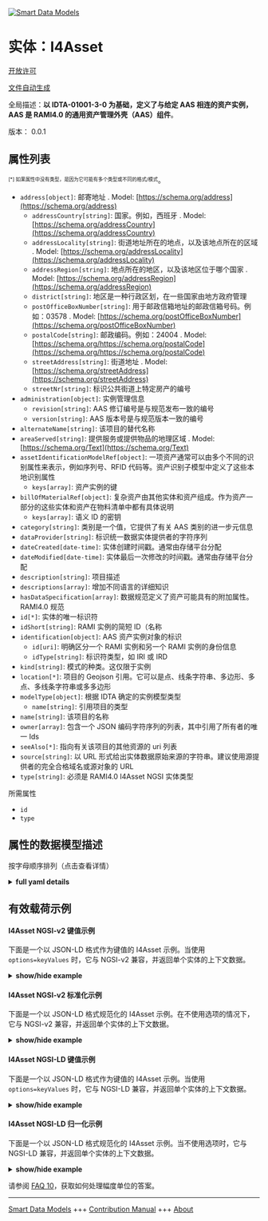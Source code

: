 <!-- 10-Header -->  
[![Smart Data Models](https://smartdatamodels.org/wp-content/uploads/2022/01/SmartDataModels_logo.png "Logo")](https://smartdatamodels.org)  
实体：I4Asset  
==========<!-- /10-Header -->  
<!-- 15-License -->  
[开放许可](https://github.com/smart-data-models//dataModel.AAS/blob/master/I4Asset/LICENSE.md)  
[文件自动生成](https://docs.google.com/presentation/d/e/2PACX-1vTs-Ng5dIAwkg91oTTUdt8ua7woBXhPnwavZ0FxgR8BsAI_Ek3C5q97Nd94HS8KhP-r_quD4H0fgyt3/pub?start=false&loop=false&delayms=3000#slide=id.gb715ace035_0_60)  
<!-- /15-License -->  
<!-- 20-Description -->  
全局描述：**以 IDTA-01001-3-0 为基础，定义了与给定 AAS 相连的资产实例，AAS 是 RAMI4.0 的通用资产管理外壳（AAS）组件**。  
版本： 0.0.1  
<!-- /20-Description -->  
<!-- 30-PropertiesList -->  

## 属性列表  

<sup><sub>[*] 如果属性中没有类型，是因为它可能有多个类型或不同的格式/模式</sub></sup>。  
- `address[object]`: 邮寄地址  . Model: [https://schema.org/address](https://schema.org/address)	- `addressCountry[string]`: 国家。例如，西班牙  . Model: [https://schema.org/addressCountry](https://schema.org/addressCountry)  
	- `addressLocality[string]`: 街道地址所在的地点，以及该地点所在的区域  . Model: [https://schema.org/addressLocality](https://schema.org/addressLocality)  
	- `addressRegion[string]`: 地点所在的地区，以及该地区位于哪个国家  . Model: [https://schema.org/addressRegion](https://schema.org/addressRegion)  
	- `district[string]`: 地区是一种行政区划，在一些国家由地方政府管理    
	- `postOfficeBoxNumber[string]`: 用于邮政信箱地址的邮政信箱号码。例如：03578  . Model: [https://schema.org/postOfficeBoxNumber](https://schema.org/postOfficeBoxNumber)  
	- `postalCode[string]`: 邮政编码。例如：24004  . Model: [https://schema.org/https://schema.org/postalCode](https://schema.org/https://schema.org/postalCode)  
	- `streetAddress[string]`: 街道地址  . Model: [https://schema.org/streetAddress](https://schema.org/streetAddress)  
	- `streetNr[string]`: 标识公共街道上特定房产的编号    
- `administration[object]`: 实例管理信息  	- `revision[string]`: AAS 修订编号是与规范发布一致的编号    
	- `version[string]`: AAS 版本号是与规范版本一致的编号    
- `alternateName[string]`: 该项目的替代名称  - `areaServed[string]`: 提供服务或提供物品的地理区域  . Model: [https://schema.org/Text](https://schema.org/Text)- `assetIdentificationModelRef[object]`: 一项资产通常可以由多个不同的识别属性来表示，例如序列号、RFID 代码等。资产识别子模型中定义了这些本地识别属性  	- `keys[array]`: 资产实例的键    
- `billOfMaterialRef[object]`: 复杂资产由其他实体和资产组成。作为资产一部分的这些实体和资产在物料清单中都有具体说明  	- `keys[array]`: 语义 ID 的密钥    
- `category[string]`: 类别是一个值，它提供了有关 AAS 类别的进一步元信息  - `dataProvider[string]`: 标识统一数据实体提供者的字符序列  - `dateCreated[date-time]`: 实体创建时间戳。通常由存储平台分配  - `dateModified[date-time]`: 实体最后一次修改的时间戳。通常由存储平台分配  - `description[string]`: 项目描述  - `descriptions[array]`: 增加不同语言的详细知识  - `hasDataSpecification[array]`: 数据规范定义了资产可能具有的附加属性。RAMI4.0 规范  - `id[*]`: 实体的唯一标识符  - `idShort[string]`: RAMI 实例的简短 ID（名称  - `identification[object]`: AAS 资产实例对象的标识  	- `id[uri]`: 明确区分一个 RAMI 实例和另一个 RAMI 实例的身份信息    
	- `idType[string]`: 标识符类型，如 IRI 或 IRD    
- `kind[string]`: 模式的种类。这仅限于实例  - `location[*]`: 项目的 Geojson 引用。它可以是点、线条字符串、多边形、多点、多线条字符串或多多边形  - `modelType[object]`: 根据 IDTA 确定的实例模型类型  	- `name[string]`: 引用项目的类型    
- `name[string]`: 该项目的名称  - `owner[array]`: 包含一个 JSON 编码字符序列的列表，其中引用了所有者的唯一 Ids  - `seeAlso[*]`: 指向有关该项目的其他资源的 uri 列表  - `source[string]`: 以 URL 形式给出实体数据原始来源的字符串。建议使用源提供者的完全合格域名或源对象的 URL  - `type[string]`: 必须是 RAMI4.0 I4Asset NGSI 实体类型  <!-- /30-PropertiesList -->  
<!-- 35-RequiredProperties -->  
所需属性  
- `id`  - `type`  <!-- /35-RequiredProperties -->  
<!-- 40-NotesYaml -->  
<!-- /40-NotesYaml -->  
<!-- 50-DataModelHeader -->  
## 属性的数据模型描述  
按字母顺序排列（点击查看详情）  
<!-- /50-DataModelHeader -->  
<!-- 60-ModelYaml -->  
<details><summary><strong>full yaml details</strong></summary>    
```yaml  
I4Asset:    
  description: 'Based on IDTA-01001-3-0, defines the Asset -instance- linked to a given AAS a generic Asset Administration Shell - AAS -  component of the RAMI4.0'    
  properties:    
    address:    
      description: The mailing address    
      properties:    
        addressCountry:    
          description: 'The country. For example, Spain'    
          type: string    
          x-ngsi:    
            model: https://schema.org/addressCountry    
            type: Property    
        addressLocality:    
          description: 'The locality in which the street address is, and which is in the region'    
          type: string    
          x-ngsi:    
            model: https://schema.org/addressLocality    
            type: Property    
        addressRegion:    
          description: 'The region in which the locality is, and which is in the country'    
          type: string    
          x-ngsi:    
            model: https://schema.org/addressRegion    
            type: Property    
        district:    
          description: 'A district is a type of administrative division that, in some countries, is managed by the local government'    
          type: string    
          x-ngsi:    
            type: Property    
        postOfficeBoxNumber:    
          description: 'The post office box number for PO box addresses. For example, 03578'    
          type: string    
          x-ngsi:    
            model: https://schema.org/postOfficeBoxNumber    
            type: Property    
        postalCode:    
          description: 'The postal code. For example, 24004'    
          type: string    
          x-ngsi:    
            model: https://schema.org/https://schema.org/postalCode    
            type: Property    
        streetAddress:    
          description: The street address    
          type: string    
          x-ngsi:    
            model: https://schema.org/streetAddress    
            type: Property    
        streetNr:    
          description: Number identifying a specific property on a public street    
          type: string    
          x-ngsi:    
            type: Property    
      type: object    
      x-ngsi:    
        model: https://schema.org/address    
        type: Property    
    administration:    
      description: Instance administration information    
      properties:    
        revision:    
          description: AAS Revision number is the number in line with release of specification    
          type: string    
          x-ngsi:    
            type: Property    
        version:    
          description: AAS version number is the number in line with release of specification    
          type: string    
          x-ngsi:    
            type: Property    
      type: object    
      x-ngsi:    
        type: Property    
    alternateName:    
      description: An alternative name for this item    
      type: string    
      x-ngsi:    
        type: Property    
    areaServed:    
      description: The geographic area where a service or offered item is provided    
      type: string    
      x-ngsi:    
        model: https://schema.org/Text    
        type: Property    
    assetIdentificationModelRef:    
      description: 'An asset typically may be represented by several different identification properties like for example the serial number, its RFID code etc. Such local identification properties are defined in the asset identification submodel'    
      properties:    
        keys:    
          description: keys for the asset instance    
          items:    
            - description: 'Property. object containing the properties type, local, value, index and idtype'    
              properties:    
                idType:    
                  description: Property. idType of the item    
                  type: string    
                index:    
                  description: Property. Integer related to the item    
                  type: integer    
                local:    
                  description: Property. True if this is local item. False if not    
                  type: boolean    
                type:    
                  description: Property. Type of the object inside the keys of the assetIdentificationModelRef    
                  type: string    
                value:    
                  description: Property. Value of the item of the object    
                  type: string    
              type: object    
          type: array    
          x-ngsi:    
            type: Property    
      type: object    
      x-ngsi:    
        type: Property    
    billOfMaterialRef:    
      description: A complex asset is composed out of other entities and assets. These entities and assets being part of the asset are specified in the bill of material    
      properties:    
        keys:    
          description: Keys for the Semantic ID    
          items:    
            - description: 'Property. object containing the properties type, local, value, index and idtype'    
              properties:    
                idType:    
                  description: Property. idType of the item    
                  type: string    
                index:    
                  description: Property. Order of the item in the object    
                  type: integer    
                local:    
                  description: Property. Whether the item is local. False if not    
                  type: boolean    
                type:    
                  description: Property. Type of the object inside the keys of the billOfMaterialRef    
                  type: string    
                value:    
                  description: Property. Value of the item of the object    
                  type: string    
              type: object    
          type: array    
          x-ngsi:    
            type: Property    
      type: object    
      x-ngsi:    
        type: Property    
    category:    
      description: The category is a value that gives further meta information w.r.t. to the class of the AAS    
      type: string    
      x-ngsi:    
        type: Property    
    dataProvider:    
      description: A sequence of characters identifying the provider of the harmonised data entity    
      type: string    
      x-ngsi:    
        type: Property    
    dateCreated:    
      description: Entity creation timestamp. This will usually be allocated by the storage platform    
      format: date-time    
      type: string    
      x-ngsi:    
        type: Property    
    dateModified:    
      description: Timestamp of the last modification of the entity. This will usually be allocated by the storage platform    
      format: date-time    
      type: string    
      x-ngsi:    
        type: Property    
    description:    
      description: A description of this item    
      type: string    
      x-ngsi:    
        type: Property    
    descriptions:    
      description: For adding detailed knowledge in different languages    
      items:    
        description: object containing the properties language and text    
        properties:    
          language:    
            description: Substring identifying the language. Acronym according to ISO 639-1    
            type: string    
            x-ngsi:    
              type: Property    
          text:    
            description: Add the description text here    
            type: string    
            x-ngsi:    
              type: Property    
        type: object    
        x-ngsi:    
          type: Property    
      type: array    
      x-ngsi:    
        type: Property    
    hasDataSpecification:    
      description: Data specification defines the additional attributes an asset may have. RAMI4.0 specification    
      items:    
        properties:    
          type:    
            description: 'Link, url or description of the specified data'    
            type: string    
            x-ngsi:    
              type: Property    
        type: object    
      type: array    
      x-ngsi:    
        type: Property    
    id:    
      anyOf:    
        - description: Identifier format of any NGSI entity    
          maxLength: 256    
          minLength: 1    
          pattern: ^[\w\-\.\{\}\$\+\*\[\]`|~^@!,:\\]+$    
          type: string    
          x-ngsi:    
            type: Property    
        - description: Identifier format of any NGSI entity    
          format: uri    
          type: string    
          x-ngsi:    
            type: Property    
      description: Unique identifier of the entity    
      x-ngsi:    
        type: Property    
    idShort:    
      description: Short id (name) of the RAMI Instance    
      type: string    
      x-ngsi:    
        type: Property    
    identification:    
      description: Identification of the AAS -Asset- Instance object    
      properties:    
        id:    
          description: Identity information that unambiguously distinguishes one RAMI Instance from another one    
          format: uri    
          type: string    
          x-ngsi:    
            type: Property    
        idType:    
          description: 'Type of the Identifier, eg.IRI or IRD'    
          type: string    
          x-ngsi:    
            type: Property    
      type: object    
      x-ngsi:    
        type: Property    
    kind:    
      description: Kind of the Schema. This is restricted to Instance    
      enum:    
        - Instance    
      type: string    
      x-ngsi:    
        type: Property    
    location:    
      description: 'Geojson reference to the item. It can be Point, LineString, Polygon, MultiPoint, MultiLineString or MultiPolygon'    
      oneOf:    
        - description: Geojson reference to the item. Point    
          properties:    
            bbox:    
              items:    
                type: number    
              minItems: 4    
              type: array    
            coordinates:    
              items:    
                type: number    
              minItems: 2    
              type: array    
            type:    
              enum:    
                - Point    
              type: string    
          required:    
            - type    
            - coordinates    
          title: GeoJSON Point    
          type: object    
          x-ngsi:    
            type: GeoProperty    
        - description: Geojson reference to the item. LineString    
          properties:    
            bbox:    
              items:    
                type: number    
              minItems: 4    
              type: array    
            coordinates:    
              items:    
                items:    
                  type: number    
                minItems: 2    
                type: array    
              minItems: 2    
              type: array    
            type:    
              enum:    
                - LineString    
              type: string    
          required:    
            - type    
            - coordinates    
          title: GeoJSON LineString    
          type: object    
          x-ngsi:    
            type: GeoProperty    
        - description: Geojson reference to the item. Polygon    
          properties:    
            bbox:    
              items:    
                type: number    
              minItems: 4    
              type: array    
            coordinates:    
              items:    
                items:    
                  items:    
                    type: number    
                  minItems: 2    
                  type: array    
                minItems: 4    
                type: array    
              type: array    
            type:    
              enum:    
                - Polygon    
              type: string    
          required:    
            - type    
            - coordinates    
          title: GeoJSON Polygon    
          type: object    
          x-ngsi:    
            type: GeoProperty    
        - description: Geojson reference to the item. MultiPoint    
          properties:    
            bbox:    
              items:    
                type: number    
              minItems: 4    
              type: array    
            coordinates:    
              items:    
                items:    
                  type: number    
                minItems: 2    
                type: array    
              type: array    
            type:    
              enum:    
                - MultiPoint    
              type: string    
          required:    
            - type    
            - coordinates    
          title: GeoJSON MultiPoint    
          type: object    
          x-ngsi:    
            type: GeoProperty    
        - description: Geojson reference to the item. MultiLineString    
          properties:    
            bbox:    
              items:    
                type: number    
              minItems: 4    
              type: array    
            coordinates:    
              items:    
                items:    
                  items:    
                    type: number    
                  minItems: 2    
                  type: array    
                minItems: 2    
                type: array    
              type: array    
            type:    
              enum:    
                - MultiLineString    
              type: string    
          required:    
            - type    
            - coordinates    
          title: GeoJSON MultiLineString    
          type: object    
          x-ngsi:    
            type: GeoProperty    
        - description: Geojson reference to the item. MultiLineString    
          properties:    
            bbox:    
              items:    
                type: number    
              minItems: 4    
              type: array    
            coordinates:    
              items:    
                items:    
                  items:    
                    items:    
                      type: number    
                    minItems: 2    
                    type: array    
                  minItems: 4    
                  type: array    
                type: array    
              type: array    
            type:    
              enum:    
                - MultiPolygon    
              type: string    
          required:    
            - type    
            - coordinates    
          title: GeoJSON MultiPolygon    
          type: object    
          x-ngsi:    
            type: GeoProperty    
      x-ngsi:    
        type: GeoProperty    
    modelType:    
      description: Instance model type according to IDTA    
      properties:    
        name:    
          description: Type of the referenced item    
          type: string    
          x-ngsi:    
            type: Property    
      type: object    
      x-ngsi:    
        type: Property    
    name:    
      description: The name of this item    
      type: string    
      x-ngsi:    
        type: Property    
    owner:    
      description: A List containing a JSON encoded sequence of characters referencing the unique Ids of the owner(s)    
      items:    
        anyOf:    
          - description: Identifier format of any NGSI entity    
            maxLength: 256    
            minLength: 1    
            pattern: ^[\w\-\.\{\}\$\+\*\[\]`|~^@!,:\\]+$    
            type: string    
            x-ngsi:    
              type: Property    
          - description: Identifier format of any NGSI entity    
            format: uri    
            type: string    
            x-ngsi:    
              type: Property    
        description: Unique identifier of the entity    
        x-ngsi:    
          type: Property    
      type: array    
      x-ngsi:    
        type: Property    
    seeAlso:    
      description: list of uri pointing to additional resources about the item    
      oneOf:    
        - items:    
            format: uri    
            type: string    
          minItems: 1    
          type: array    
        - format: uri    
          type: string    
      x-ngsi:    
        type: Property    
    source:    
      description: 'A sequence of characters giving the original source of the entity data as a URL. Recommended to be the fully qualified domain name of the source provider, or the URL to the source object'    
      type: string    
      x-ngsi:    
        type: Property    
    type:    
      description: It has to be RAMI4.0 I4Asset NGSI Entity type    
      enum:    
        - I4Asset    
      type: string    
      x-ngsi:    
        type: Property    
  required:    
    - id    
    - type    
  type: object    
  x-derived-from: https://industrialdigitaltwin.org/en/wp-content/uploads/sites/2/2023/04/IDTA-01001-3-0_SpecificationAssetAdministrationShell_Part1_Metamodel.pdf    
  x-disclaimer: 'Redistribution and use in source and binary forms, with or without modification, are permitted  provided that the license conditions are met. Copyleft (c) 2024 Contributors to Smart Data Models Program'    
  x-license-url: https://github.com/smart-data-models/dataModel.AAS/blob/master/I4Asset/LICENSE.md    
  x-model-schema: https://smart-data-models.github.io/dataModel.AAS/I4Asset/schema.json    
  x-model-tags: Corosect    
  x-version: 0.0.2    
```  
</details>    
<!-- /60-ModelYaml -->  
<!-- 70-MiddleNotes -->  
<!-- /70-MiddleNotes -->  
<!-- 80-Examples -->  
## 有效载荷示例  
#### I4Asset NGSI-v2 键值示例  
下面是一个以 JSON-LD 格式作为键值的 I4Asset 示例。当使用 `options=keyValues` 时，它与 NGSI-v2 兼容，并返回单个实体的上下文数据。  
<details><summary><strong>show/hide example</strong></summary>    
```json  
{  
    "id": "urn:ngsi-v2:RAMI40:I4Asset:MRobotVI:AASMRobotVI",  
    "type": "I4Asset",  
    "administration": {  
        "version": "1.0",  
        "revision": "\n      "  
    },  
    "assetIdentificationModelRef": {  
        "keys": [  
            {  
                "type": "Submodel",  
                "local": true,  
                "value": "urn:ngsi-v2:RAMI40:I4Submodel:NamePlate:AASMRobotVI",  
                "index": 0,  
                "idType": "IRI"  
            }  
        ]  
    },  
    "billOfMaterialRef": {  
        "keys": [  
            {  
                "type": "Submodel",  
                "local": true,  
                "value": "urn:ngsi-v2:RAMI40:I4Submodel:BillOfMaterial:AASMRobotVI",  
                "index": 0,  
                "idType": "IRI"  
            }  
        ]  
    },  
    "category": "CONSTANT",  
    "descriptions": [  
        {  
            "language": "en",  
            "text": "MRobotVI asset"  
        }  
    ],  
    "hasDataSpecification": [],  
    "idShort": "MRobotVI",  
    "identification": {  
        "idType": "IRI",  
        "id": "urn:ngsi-v2:RAMI40:I4Asset:MRobotVI:AASMRobotVI"  
    },  
    "kind": "Instance",  
    "modelType": {  
        "name": "Asset"  
    }  
}  
```  
</details>  
#### I4Asset NGSI-v2 标准化示例  
下面是一个以 JSON-LD 格式规范化的 I4Asset 示例。在不使用选项的情况下，它与 NGSI-v2 兼容，并返回单个实体的上下文数据。  
<details><summary><strong>show/hide example</strong></summary>    
```json  
{  
  "id": "urn:ngsi-v2:RAMI40:I4Asset:MRobotVI:AASMRobotVI",  
  "type": "I4Asset",  
  "administration": {  
      "type": "StructuredValue",  
      "value": {  
          "version": "1.0",  
          "revision": "\n      "  
      },  
      "metadata": {}  
  },  
  "assetIdentificationModelRef": {  
      "type": "StructuredValue",  
      "value": {  
          "keys": [  
              {  
                  "type": "Submodel",  
                  "local": true,  
                  "value": "urn:ngsi-v2:RAMI40:I4Submodel:NamePlate:AASMRobotVI",  
                  "index": 0,  
                  "idType": "IRI"  
              }  
          ]  
      },  
      "metadata": {}  
  },  
  "billOfMaterialRef": {  
      "type": "StructuredValue",  
      "value": {  
          "keys": [  
              {  
                  "type": "Submodel",  
                  "local": true,  
                  "value": "urn:ngsi-v2:RAMI40:I4Submodel:BillOfMaterial:AASMRobotVI",  
                  "index": 0,  
                  "idType": "IRI"  
              }  
          ]  
      },  
      "metadata": {}  
  },  
  "category": {  
      "type": "Text",  
      "value": "CONSTANT",  
      "metadata": {}  
  },  
  "descriptions": {  
      "type": "StructuredValue",  
      "value": [  
          {  
              "language": "en",  
              "text": "MRobotVI asset"  
          }  
      ],  
      "metadata": {}  
  },  
  "hasDataSpecification": {  
      "type": "StructuredValue",  
      "value": [],  
      "metadata": {}  
  },  
  "idShort": {  
      "type": "Text",  
      "value": "Asset",  
      "metadata": {}  
  },  
  "identification": {  
      "type": "StructuredValue",  
      "value": {  
          "idType": "IRI",  
          "id": "urn:ngsi-v2:RAMI40:I4Asset:MRobotVI:AASMRobotVI"  
      },  
      "metadata": {}  
  },  
  "kind": {  
      "type": "Text",  
      "value": "Instance",  
      "metadata": {}  
  },  
  "modelType": {  
      "type": "StructuredValue",  
      "value": {  
          "name": "Asset"  
      },  
      "metadata": {}  
  }  
}  
```  
</details>  
#### I4Asset NGSI-LD 键值示例  
下面是一个以 JSON-LD 格式作为键值的 I4Asset 示例。当使用 `options=keyValues` 时，它与 NGSI-LD 兼容，并返回单个实体的上下文数据。  
<details><summary><strong>show/hide example</strong></summary>    
```json  
{  
  "id": "urn:ngsi-v2:RAMI40:I4Asset:MRobotVI:AASMRobotVI",  
  "type": "I4Asset",  
  "administration": {  
    "version": "1.0",  
    "revision": "\n      "  
  },  
  "assetIdentificationModelRef": {  
    "keys": [  
      {  
        "type": "Submodel",  
        "local": true,  
        "value": "urn:ngsi-v2:RAMI40:I4Submodel:NamePlate:AASMRobotVI",  
        "index": 0,  
        "idType": "IRI"  
      }  
    ]  
  },  
  "billOfMaterialRef": {  
    "keys": [  
      {  
        "type": "Submodel",  
        "local": true,  
        "value": "urn:ngsi-v2:RAMI40:I4Submodel:BillOfMaterial:AASMRobotVI",  
        "index": 0,  
        "idType": "IRI"  
      }  
    ]  
  },  
  "category": "CONSTANT",  
  "descriptions": [  
    {  
      "language": "en",  
      "text": "MRobotVI asset"  
    }  
  ],  
  "hasDataSpecification": [],  
  "idShort": "MRobotVI",  
  "identification": {  
    "idType": "IRI",  
    "id": "urn:ngsi-v2:RAMI40:I4Asset:MRobotVI:AASMRobotVI"  
  },  
  "kind": "Instance",  
  "modelType": {  
    "name": "Asset"  
  },  
  "@context": [  
    "https://smart-data-models.github.io/dataModel.AAS/context.jsonld"  
  ]  
}  
```  
</details>  
#### I4Asset NGSI-LD 归一化示例  
下面是一个以 JSON-LD 格式规范化的 I4Asset 示例。当不使用选项时，它与 NGSI-LD 兼容，并返回单个实体的上下文数据。  
<details><summary><strong>show/hide example</strong></summary>    
```json  
{  
  "id": "urn:ngsi-v2:RAMI40:I4Asset:MRobotVI:AASMRobotVI",  
  "type": "I4Asset",  
  "administration": {  
    "type": "Property",  
    "value": {  
      "version": "1.0",  
      "revision": "\n      "  
    }  
  },  
  "assetIdentificationModelRef": {  
    "type": "Property",  
    "value": {  
      "keys": [  
        {  
          "type": "Submodel",  
          "local": true,  
          "value": "urn:ngsi-v2:RAMI40:I4Submodel:NamePlate:AASMRobotVI",  
          "index": 0,  
          "idType": "IRI"  
        }  
      ]  
    }  
  },  
  "billOfMaterialRef": {  
    "type": "Property",  
    "value": {  
      "keys": [  
        {  
          "type": "Submodel",  
          "local": true,  
          "value": "urn:ngsi-v2:RAMI40:I4Submodel:BillOfMaterial:AASMRobotVI",  
          "index": 0,  
          "idType": "IRI"  
        }  
      ]  
    }  
  },  
  "category": {  
    "type": "Property",  
    "value": "CONSTANT"  
  },  
  "descriptions": {  
    "type": "Property",  
    "value": [  
      {  
        "language": "en",  
        "text": "MRobotVI asset"  
      }  
    ]  
  },  
  "hasDataSpecification": {  
    "type": "Property",  
    "value": []  
  },  
  "idShort": {  
    "type": "Property",  
    "value": "Asset"  
  },  
  "identification": {  
    "type": "Property",  
    "value": {  
      "idType": "IRI",  
      "id": "urn:ngsi-v2:RAMI40:I4Asset:MRobotVI:AASMRobotVI"  
    }  
  },  
  "kind": {  
    "type": "Property",  
    "value": "Instance"  
  },  
  "modelType": {  
    "type": "Property",  
    "value": {  
      "name": "Asset"  
    }  
  },  
  "@context": [  
    "https://smart-data-models.github.io/dataModel.AAS/context.jsonld"  
  ]  
}  
```  
</details><!-- /80-Examples -->  
<!-- 90-FooterNotes -->  
<!-- /90-FooterNotes -->  
<!-- 95-Units -->  
请参阅 [FAQ 10](https://smartdatamodels.org/index.php/faqs/)，获取如何处理幅度单位的答案。  
<!-- /95-Units -->  
<!-- 97-LastFooter -->  
---  
[Smart Data Models](https://smartdatamodels.org) +++ [Contribution Manual](https://bit.ly/contribution_manual) +++ [About](https://bit.ly/Introduction_SDM)<!-- /97-LastFooter -->  
